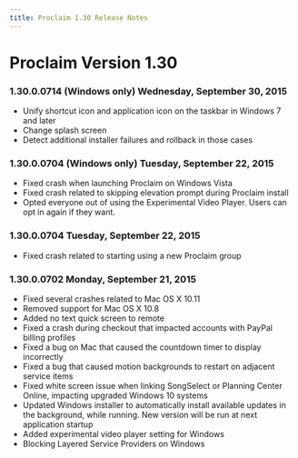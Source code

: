 ```yaml
---
title: Proclaim 1.30 Release Notes
---
```


# Proclaim Version 1.30

### 1.30.0.0714 (Windows only) Wednesday, September 30, 2015

* Unify shortcut icon and application icon on the taskbar in Windows 7 and later
* Change splash screen
* Detect additional installer failures and rollback in those cases

### 1.30.0.0704 (Windows only) Tuesday, September 22, 2015

* Fixed crash when launching Proclaim on Windows Vista
* Fixed crash related to skipping elevation prompt during Proclaim install
* Opted everyone out of using the Experimental Video Player. Users can opt in again if they want. 

### 1.30.0.0704 Tuesday, September 22, 2015

* Fixed crash related to starting using a new Proclaim group

### 1.30.0.0702 Monday, September 21, 2015

* Fixed several crashes related to Mac OS X 10.11
* Removed support for Mac OS X 10.8
* Added no text quick screen to remote
* Fixed a crash during checkout that impacted accounts with PayPal billing profiles
* Fixed a bug on Mac that caused the countdown timer to display incorrectly
* Fixed a bug that caused motion backgrounds to restart on adjacent service items
* Fixed white screen issue when linking SongSelect or Planning Center Online, impacting upgraded Windows 10 systems
* Updated Windows installer to automatically install available updates in the background, while running. New version will be run at next application startup
* Added experimental video player setting for Windows
* Blocking Layered Service Providers on Windows

